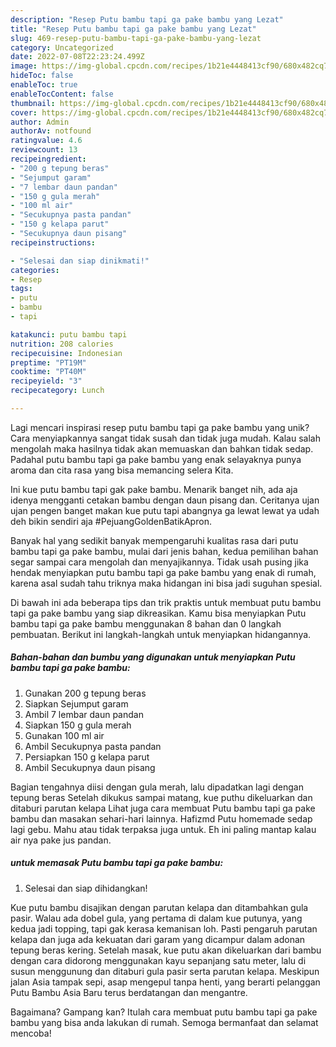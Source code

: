 ```yaml
---
description: "Resep Putu bambu tapi ga pake bambu yang Lezat"
title: "Resep Putu bambu tapi ga pake bambu yang Lezat"
slug: 469-resep-putu-bambu-tapi-ga-pake-bambu-yang-lezat
category: Uncategorized
date: 2022-07-08T22:23:24.499Z
image: https://img-global.cpcdn.com/recipes/1b21e4448413cf90/680x482cq70/putu-bambu-tapi-ga-pake-bambu-foto-resep-utama.jpg
hideToc: false
enableToc: true
enableTocContent: false
thumbnail: https://img-global.cpcdn.com/recipes/1b21e4448413cf90/680x482cq70/putu-bambu-tapi-ga-pake-bambu-foto-resep-utama.jpg
cover: https://img-global.cpcdn.com/recipes/1b21e4448413cf90/680x482cq70/putu-bambu-tapi-ga-pake-bambu-foto-resep-utama.jpg
author: Admin
authorAv: notfound
ratingvalue: 4.6
reviewcount: 13
recipeingredient:
- "200 g tepung beras"
- "Sejumput garam"
- "7 lembar daun pandan"
- "150 g gula merah"
- "100 ml air"
- "Secukupnya pasta pandan"
- "150 g kelapa parut"
- "Secukupnya daun pisang"
recipeinstructions:

- "Selesai dan siap dinikmati!"
categories:
- Resep
tags:
- putu
- bambu
- tapi

katakunci: putu bambu tapi 
nutrition: 208 calories
recipecuisine: Indonesian
preptime: "PT19M"
cooktime: "PT40M"
recipeyield: "3"
recipecategory: Lunch

---
```





Lagi mencari inspirasi resep putu bambu tapi ga pake bambu yang unik? Cara menyiapkannya sangat tidak susah dan tidak juga mudah. Kalau salah mengolah maka hasilnya tidak akan memuaskan dan bahkan tidak sedap. Padahal putu bambu tapi ga pake bambu yang enak selayaknya punya aroma dan cita rasa yang bisa memancing selera Kita.





Ini kue putu bambu tapi gak pake bambu. Menarik banget nih, ada aja idenya mengganti cetakan bambu dengan daun pisang dan. Ceritanya ujan ujan pengen banget makan kue putu tapi abangnya ga lewat lewat ya udah deh bikin sendiri aja #PejuangGoldenBatikApron.

Banyak hal yang sedikit banyak mempengaruhi kualitas rasa dari putu bambu tapi ga pake bambu, mulai dari jenis bahan, kedua pemilihan bahan segar sampai cara mengolah dan menyajikannya. Tidak usah pusing jika hendak menyiapkan putu bambu tapi ga pake bambu yang enak di rumah, karena asal sudah tahu triknya maka hidangan ini bisa jadi suguhan spesial.






Di bawah ini ada beberapa tips dan trik praktis untuk membuat putu bambu tapi ga pake bambu yang siap dikreasikan. Kamu bisa menyiapkan Putu bambu tapi ga pake bambu menggunakan 8 bahan dan 0 langkah pembuatan. Berikut ini langkah-langkah untuk menyiapkan hidangannya.

<!--inarticleads1-->

##### Bahan-bahan dan bumbu yang digunakan untuk menyiapkan Putu bambu tapi ga pake bambu:

1. Gunakan 200 g tepung beras
1. Siapkan Sejumput garam
1. Ambil 7 lembar daun pandan
1. Siapkan 150 g gula merah
1. Gunakan 100 ml air
1. Ambil Secukupnya pasta pandan
1. Persiapkan 150 g kelapa parut
1. Ambil Secukupnya daun pisang


Bagian tengahnya diisi dengan gula merah, lalu dipadatkan lagi dengan tepung beras Setelah dikukus sampai matang, kue puthu dikeluarkan dan ditaburi parutan kelapa Lihat juga cara membuat Putu bambu tapi ga pake bambu dan masakan sehari-hari lainnya. Hafizmd Putu homemade sedap lagi gebu. Mahu atau tidak terpaksa juga untuk. Eh ini paling mantap kalau air nya pake jus pandan. 

<!--inarticleads2-->

#####  untuk memasak Putu bambu tapi ga pake bambu:


1. Selesai dan siap dihidangkan!

Kue putu bambu disajikan dengan parutan kelapa dan ditambahkan gula pasir. Walau ada dobel gula, yang pertama di dalam kue putunya, yang kedua jadi topping, tapi gak kerasa kemanisan loh. Pasti pengaruh parutan kelapa dan juga ada kekuatan dari garam yang dicampur dalam adonan tepung beras kering. Setelah masak, kue putu akan dikeluarkan dari bambu dengan cara didorong menggunakan kayu sepanjang satu meter, lalu di susun menggunung dan ditaburi gula pasir serta parutan kelapa. Meskipun jalan Asia tampak sepi, asap mengepul tanpa henti, yang berarti pelanggan Putu Bambu Asia Baru terus berdatangan dan mengantre. 

Bagaimana? Gampang kan? Itulah cara membuat putu bambu tapi ga pake bambu yang bisa anda lakukan di rumah. Semoga bermanfaat dan selamat mencoba!
